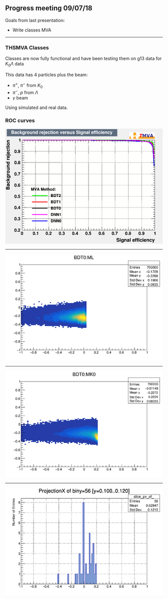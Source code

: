 ##  Progress meeting 09/07/18

Goals from last presentation:
- Write classes MVA

---

### THSMVA Classes

Classes are now fully functional and have been testing them on g13 data for $K_0 \Lambda$ data

This data has 4 particles plus the beam:
* $\pi^+$, $\pi^-$ from $K_0$
* $\pi^-$, $p$ from $\Lambda$
* $\gamma$ beam

Using simulated and real data.

### ROC curves

![roc](https://github.com/mj-will/ml4np/blob/master/figures/K0L/rejBvsS10K.png?raw=true)

---

![hist2da](https://github.com/mj-will/ml4np/blob/master/figures/K0L/BDT-ML.png?raw=true)

---

![hist2db](https://github.com/mj-will/ml4np/blob/master/figures/K0L/BDT-MK0.png?raw=true)

---

![proj](https://github.com/mj-will/ml4np/blob/master/figures/K0L/proj.png?raw=true)

